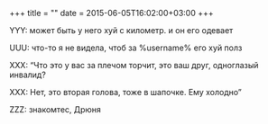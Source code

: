 +++
title = ""
date = 2015-06-05T16:02:00+03:00
+++

YYY: может быть у него хуй с километр. и он его одевает


UUU: что-то я не видела, чтоб за %username% его хуй полз


XXX: “Что это у вас за плечом торчит, это ваш друг, одноглазый инвалид?


XXX: Нет, это вторая голова, тоже в шапочке. Ему холодно”


ZZZ: знакомтес, Дрюня


